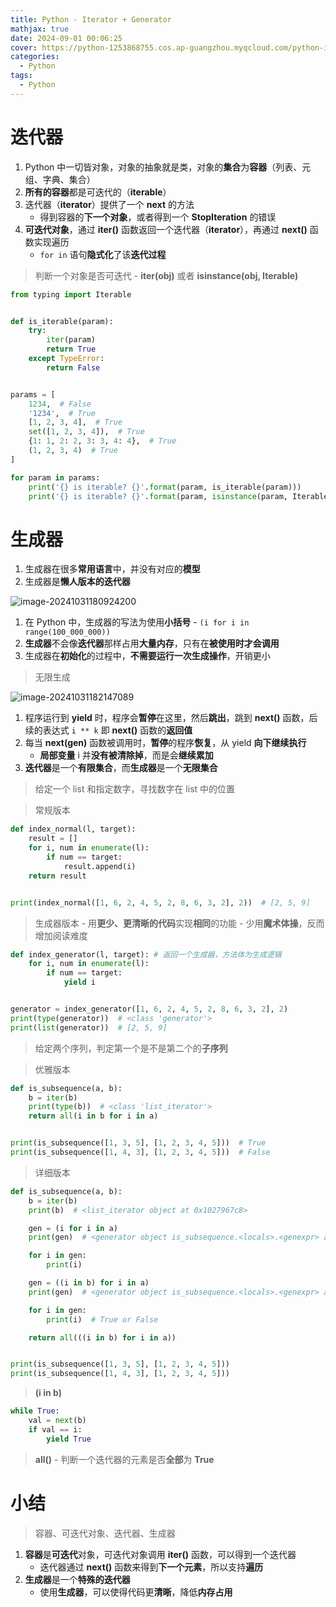 ```yaml
---
title: Python - Iterator + Generator
mathjax: true
date: 2024-09-01 00:06:25
cover: https://python-1253868755.cos.ap-guangzhou.myqcloud.com/python-iterator-generator.webp
categories:
  - Python
tags:
  - Python
---
```


# 迭代器

1. Python 中一切皆对象，对象的抽象就是类，对象的**集合**为**容器**（列表、元组、字典、集合）
2. **所有的容器**都是可迭代的（**iterable**）
3. 迭代器（**iterator**）提供了一个 **next** 的方法
   - 得到容器的**下一个对象**，或者得到一个 **StopIteration** 的错误
4. **可迭代对象**，通过 **iter()** 函数返回一个迭代器（**iterator**），再通过 **next()** 函数实现遍历
   - `for in` 语句**隐式化**了该**迭代过程**

<!-- more -->

> 判断一个对象是否可迭代 - **iter(obj)** 或者 **isinstance(obj, Iterable)**

```python
from typing import Iterable


def is_iterable(param):
    try:
        iter(param)
        return True
    except TypeError:
        return False


params = [
    1234,  # False
    '1234',  # True
    [1, 2, 3, 4],  # True
    set([1, 2, 3, 4]),  # True
    {1: 1, 2: 2, 3: 3, 4: 4},  # True
    (1, 2, 3, 4)  # True
]

for param in params:
    print('{} is iterable? {}'.format(param, is_iterable(param)))
    print('{} is iterable? {}'.format(param, isinstance(param, Iterable)))
```

# 生成器

1. 生成器在很多**常用语言**中，并没有对应的**模型**
2. 生成器是**懒人版本的迭代器**

![image-20241031180924200](https://python-1253868755.cos.ap-guangzhou.myqcloud.com/image-20241031180924200.png)

1. 在 Python 中，生成器的写法为使用**小括号** - `(i for i in range(100_000_000))`
2. **生成器**不会像**迭代器**那样占用**大量内存**，只有在**被使用时才会调用**
3. 生成器在**初始化**的过程中，**不需要运行一次生成操作**，开销更小

> 无限生成

![image-20241031182147089](https://python-1253868755.cos.ap-guangzhou.myqcloud.com/image-20241031182147089.png)

1. 程序运行到 **yield** 时，程序会**暂停**在这里，然后**跳出**，跳到 **next()** 函数，后续的表达式 `i ** k` 即 **next()** 函数的**返回值**
2. 每当 **next(gen)** 函数被调用时，**暂停**的程序**恢复**，从 yield **向下继续执行**
   - **局部变量** i 并**没有被清除掉**，而是会**继续累加**
3. **迭代器**是一个**有限集合**，而**生成器**是一个**无限集合**

> 给定一个 list 和指定数字，寻找数字在 list 中的位置

> 常规版本

```Python
def index_normal(l, target):
    result = []
    for i, num in enumerate(l):
        if num == target:
            result.append(i)
    return result


print(index_normal([1, 6, 2, 4, 5, 2, 8, 6, 3, 2], 2))  # [2, 5, 9]
```

> 生成器版本 - 用**更少、更清晰的代码**实现**相同**的功能 - 少用**魔术体操**，反而增加阅读难度

```python
def index_generator(l, target): # 返回一个生成器，方法体为生成逻辑
    for i, num in enumerate(l):
        if num == target:
            yield i


generator = index_generator([1, 6, 2, 4, 5, 2, 8, 6, 3, 2], 2)
print(type(generator))  # <class 'generator'>
print(list(generator))  # [2, 5, 9]
```

> 给定两个序列，判定第一个是不是第二个的**子序列**

> 优雅版本

```python
def is_subsequence(a, b):
    b = iter(b)
    print(type(b))  # <class 'list_iterator'>
    return all(i in b for i in a)


print(is_subsequence([1, 3, 5], [1, 2, 3, 4, 5]))  # True
print(is_subsequence([1, 4, 3], [1, 2, 3, 4, 5]))  # False
```

> 详细版本

```python
def is_subsequence(a, b):
    b = iter(b)
    print(b)  # <list_iterator object at 0x1027967c8>

    gen = (i for i in a)
    print(gen)  # <generator object is_subsequence.<locals>.<genexpr> at 0x1026badc8>

    for i in gen:
        print(i)

    gen = ((i in b) for i in a)
    print(gen)  # <generator object is_subsequence.<locals>.<genexpr> at 0x1027d6748>

    for i in gen:
        print(i)  # True or False

    return all(((i in b) for i in a))


print(is_subsequence([1, 3, 5], [1, 2, 3, 4, 5]))
print(is_subsequence([1, 4, 3], [1, 2, 3, 4, 5]))
```

> **(i in b)**

```python
while True:
    val = next(b)
    if val == i:
        yield True
```

> **all()** - 判断一个迭代器的元素是否**全部**为 **True**

# 小结

> 容器、可迭代对象、迭代器、生成器

1. **容器**是**可迭代**对象，可迭代对象调用 **iter()** 函数，可以得到一个迭代器
   - 迭代器通过 **next()**  函数来得到**下一个元素**，所以支持**遍历**
2. **生成器**是一个**特殊的迭代器**
   - 使用**生成器**，可以使得代码更**清晰**，降低**内存占用**
